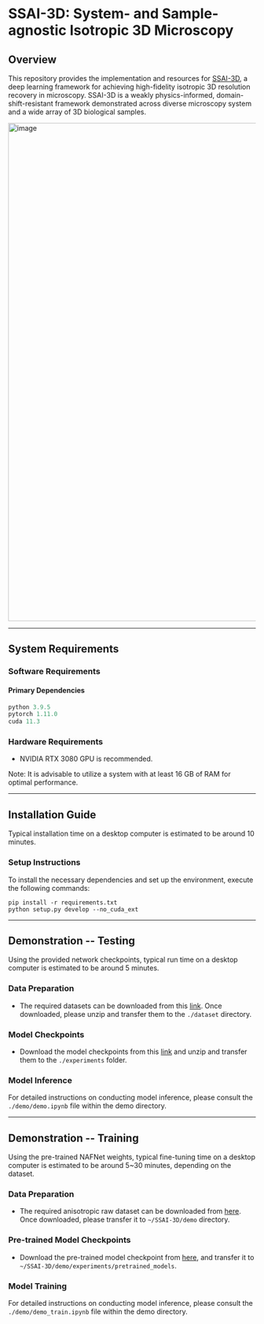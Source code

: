 # SSAI-3D: System- and Sample-agnostic Isotropic 3D Microscopy

## Overview

This repository provides the implementation and resources for [SSAI-3D](https://arxiv.org/abs/2406.06337), a deep learning framework for achieving high-fidelity isotropic 3D resolution recovery in microscopy. SSAI-3D is a weakly physics-informed, domain-shift-resistant framework demonstrated across diverse microscopy system and a wide array of 3D biological samples.

<img width="1012" alt="image" src="https://github.com/user-attachments/assets/8beebb61-3ea2-49dc-b273-50f17e796c37">

---

## System Requirements

### Software Requirements

#### Primary Dependencies

```python
python 3.9.5
pytorch 1.11.0
cuda 11.3
```

### Hardware Requirements

- NVIDIA RTX 3080 GPU is recommended.

Note: It is advisable to utilize a system with at least 16 GB of RAM for optimal performance.

--- 

## Installation Guide

Typical installation time on a desktop computer is estimated to be around 10 minutes.

### Setup Instructions

To install the necessary dependencies and set up the environment, execute the following commands:

```
pip install -r requirements.txt
python setup.py develop --no_cuda_ext
```

---
## Demonstration -- Testing

Using the provided network checkpoints, typical run time on a desktop computer is estimated to be around 5 minutes.

### Data Preparation 

- The required datasets can be downloaded from this [link](https://drive.google.com/drive/folders/19KhzBk-VbITqaTUqJYe6j4UGu8oleUC_?usp=drive_link). Once downloaded, please unzip and transfer them to the `./dataset` directory.

### Model Checkpoints

- Download the model checkpoints from this [link](https://drive.google.com/drive/folders/1bMJhmWZNUGmZzrsBTQkDy8JnxjP9iKKV?usp=drive_link) and unzip and transfer them to the `./experiments` folder.

### Model Inference

For detailed instructions on conducting model inference, please consult the `./demo/demo.ipynb` file within the demo directory.


---
## Demonstration -- Training

Using the pre-trained NAFNet weights, typical fine-tuning time on a desktop computer is estimated to be around 5~30 minutes, depending on the dataset.

### Data Preparation 

- The required anisotropic raw dataset can be downloaded from [here](https://drive.google.com/file/d/1p3CUWhaSJXAA_9k8p4nRrhjBmbegQ-vJ/view?usp=sharing). Once downloaded, please transfer it to `~/SSAI-3D/demo` directory.

### Pre-trained Model Checkpoints

- Download the pre-trained model checkpoint from [here](https://drive.google.com/file/d/14D4V4raNYIOhETfcuuLI3bGLB-OYIv6X/view), and transfer it to `~/SSAI-3D/demo/experiments/pretrained_models`.

### Model Training

For detailed instructions on conducting model inference, please consult the `./demo/demo_train.ipynb` file within the demo directory.
